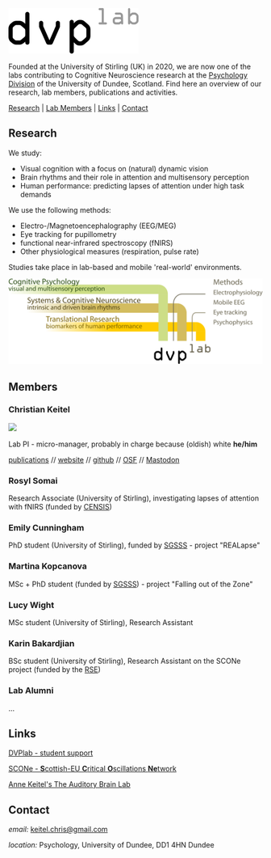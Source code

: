 ![display dvplab logo](/images/logo_s.png)

Founded at the University of Stirling (UK) in 2020, we are now one of the labs contributing to Cognitive Neuroscience research at the [Psychology Division](https://www.dundee.ac.uk/psychology) of the University of Dundee, Scotland. Find here an overview of our research, lab members, publications and activities.

[Research](#research) | [Lab Members](#members) | [Links](#links) | [Contact](#contact)

## Research

We study:
- Visual cognition with a focus on (natural) dynamic vision
- Brain rhythms and their role in attention and multisensory perception
- Human performance: predicting lapses of attention under high task demands

We use the following methods:
- Electro-/Magnetoencephalography (EEG/MEG)
- Eye tracking for pupillometry
- functional near-infrared spectroscopy (fNIRS)
- Other physiological measures (respiration, pulse rate)

Studies take place in lab-based and mobile 'real-world' environments.
&nbsp;
&nbsp;

![display dvplab themes](/images/dvplab_themes.png)

## Members

### Christian Keitel

<img src="https://raw.githubusercontent.com/keiCetel/dvplab.github.io/master/images/ck_profile_pic.jpg" width="150">

Lab PI - micro-manager, probably in charge because (oldish) white **he/him**

[publications](https://scholar.google.com/citations?user=hTkSbg8AAAAJ&hl=en>publications) // [website](https://keitelscience.com) // [github](https://github.com/keiCetel) // [OSF](https://osf.io/hktsc/) // [Mastodon](https://mastodon.scot/@keicetel)

### Rosyl Somai

Research Associate (University of Stirling), investigating lapses of attention with fNIRS (funded by [CENSIS](https://censis.org.uk/))

### Emily Cunningham

PhD student (University of Stirling), funded by [SGSSS](https://www.sgsss.ac.uk/) - project "REALapse"

### Martina Kopcanova

MSc + PhD student (funded by [SGSSS](https://www.sgsss.ac.uk/)) - project "Falling out of the Zone"

### Lucy Wight

MSc student (University of Stirling), Research Assistant

### Karin Bakardjian

BSc student (University of Stirling), Research Assistant on the SCONe project (funded by the [RSE](https://rse.org.uk/))

### Lab Alumni

...

## Links

[DVPlab - student support](https://dvplab.wordpress.com/)

[SCONe - **S**cottish-EU **C**ritical **O**scillations **Ne**twork](https://scone.stir.ac.uk/)

[Anne Keitel's The Auditory Brain Lab](https://keitelscience.com/annes-lab/)


## Contact

_email:_ [keitel.chris@gmail.com](mailto:keitel.chris@gmail.com)

_location:_ Psychology, University of Dundee, DD1 4HN Dundee